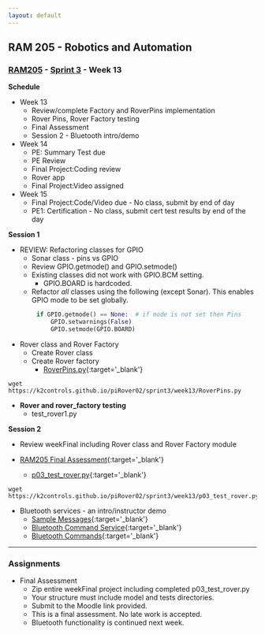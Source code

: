 ```yaml
---
layout: default
---
```


## RAM 205 - Robotics and Automation

### [RAM205](../../) - [Sprint 3](../) - Week 13

**Schedule**
  - Week 13 
    - Review/complete Factory and RoverPins implementation
    - Rover Pins, Rover Factory testing
    - Final Assessment
    - Session 2 - Bluetooth intro/demo
  - Week 14  
    - PE: Summary Test due
    - PE Review
    - Final Project:Coding review
    - Rover app
    - Final Project:Video assigned
  - Week 15 
    - Final Project:Code/Video due - No class, submit by end of day
    - PE1: Certification - No class, submit cert test results by end of the day
    

**Session 1**
  - REVIEW: Refactoring classes for GPIO
    - Sonar class - pins vs GPIO
    - Review GPIO.getmode() and GPIO.setmode() 
    - Existing classes did not work with GPIO.BCM setting. 
      - GPIO.BOARD is hardcoded.
    - Refactor _all_ classes using the following (except Sonar). This enables GPIO mode to be set globally.
  
  ```Python
          if GPIO.getmode() == None:  # if mode is not set then Pins
              GPIO.setwarnings(False)
              GPIO.setmode(GPIO.BOARD)
  ```
    
  - Rover class and Rover Factory
    - Create Rover class
    - Create Rover factory
      - [RoverPins.py](RoverPins.py){:target='_blank'}
  
  ```Console
  wget https://k2controls.github.io/piRover02/sprint3/week13/RoverPins.py  
  ```
  
  - **Rover and rover_factory testing**
    - test_rover1.py
  
**Session 2**

- Review weekFinal including Rover class and Rover Factory module

- [RAM205 Final Assessment](RAM205_P03_FinalAssessment.pdf){:target='_blank'}
  - [p03_test_rover.py](p03_test_rover.py){:target='_blank'}

```console
wget https://k2controls.github.io/piRover02/sprint3/week13/p03_test_rover.py
```

- Bluetooth services - an intro/instructor demo
  - [Sample Messages](Bluetooth/sample_messages.md){:target='_blank'}
  - [Bluetooth Command Service](Bluetooth/BTCommandService.md){:target='_blank'}
  - [Bluetooth Commands](Bluetooth/BTCommands.md){:target='_blank'}

 
---

### Assignments

- Final Assessment
  - Zip entire weekFinal project including completed p03_test_rover.py
  - Your structure must include model and tests directories.
  - Submit to the Moodle link provided.
  - This is a final assessment. No late work is accepted.
  - Bluetooth functionality is continued next week.
  